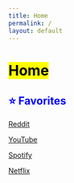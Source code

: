 ```yaml
---
title: Home
permalink: /
layout: default
---
```

# <mark>Home</mark>

## <span style="color:blue">⭐️ Favorites</span>

[Reddit](http://reddit.com)

[YouTube](http://youtube.com)

[Spotify](http://open.spotify.com)

[Netflix](http://netflix.com)
